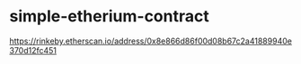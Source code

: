 # simple-etherium-contract

https://rinkeby.etherscan.io/address/0x8e866d86f00d08b67c2a41889940e370d12fc451

